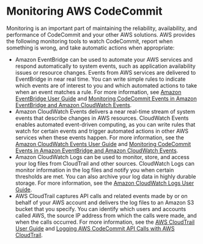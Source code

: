 # Monitoring AWS CodeCommit<a name="monitoring-overview"></a>

Monitoring is an important part of maintaining the reliability, availability, and performance of CodeCommit and your other AWS solutions\. AWS provides the following monitoring tools to watch CodeCommit, report when something is wrong, and take automatic actions when appropriate:
+ Amazon EventBridge can be used to automate your AWS services and respond automatically to system events, such as application availability issues or resource changes\. Events from AWS services are delivered to EventBridge in near real time\. You can write simple rules to indicate which events are of interest to you and which automated actions to take when an event matches a rule\. For more information, see [Amazon EventBridge User Guide](https://docs.aws.amazon.com/eventbridge/latest/userguide/) and [Monitoring CodeCommit Events in Amazon EventBridge and Amazon CloudWatch Events](monitoring-events.md)\.
+ Amazon CloudWatch Events delivers a near real\-time stream of system events that describe changes in AWS resources\. CloudWatch Events enables automated event\-driven computing, as you can write rules that watch for certain events and trigger automated actions in other AWS services when these events happen\. For more information, see the [Amazon CloudWatch Events User Guide](https://docs.aws.amazon.com/AmazonCloudWatch/latest/events/) and [Monitoring CodeCommit Events in Amazon EventBridge and Amazon CloudWatch Events](monitoring-events.md)\.
+ Amazon CloudWatch Logs can be used to monitor, store, and access your log files from CloudTrail and other sources\. CloudWatch Logs can monitor information in the log files and notify you when certain thresholds are met\. You can also archive your log data in highly durable storage\. For more information, see the [Amazon CloudWatch Logs User Guide](https://docs.aws.amazon.com/AmazonCloudWatch/latest/logs/)\.
+ AWS CloudTrail captures API calls and related events made by or on behalf of your AWS account and delivers the log files to an Amazon S3 bucket that you specify\. You can identify which users and accounts called AWS, the source IP address from which the calls were made, and when the calls occurred\. For more information, see the [AWS CloudTrail User Guide](https://docs.aws.amazon.com/awscloudtrail/latest/userguide/) and [Logging AWS CodeCommit API Calls with AWS CloudTrail](integ-cloudtrail.md)\.
